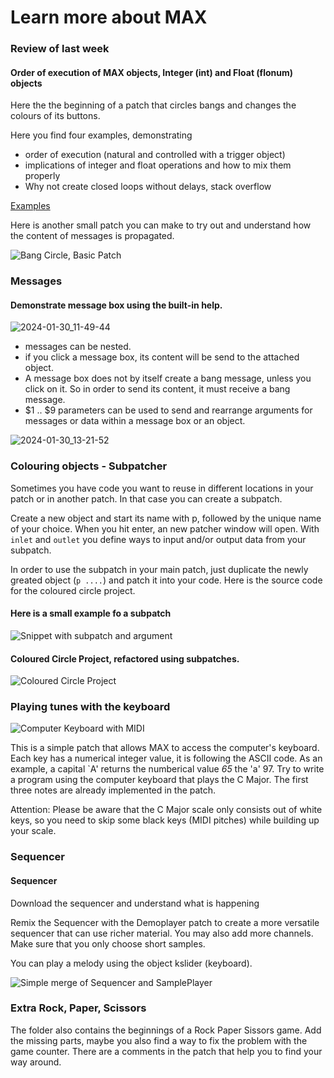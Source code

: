 # Learn more about MAX

### Review of last week

#### Order of execution of MAX objects, Integer (int) and Float (flonum) objects


Here the the beginning of a patch that circles bangs and changes the colours of its buttons.

Here you find four examples, demonstrating 
- order of execution (natural and controlled with a trigger object)
- implications of integer and float operations and how to mix them properly
- Why not create closed loops without delays, stack overflow

[Examples](https://dobrian.github.io/cmp/topics/intro-to-max-and-msp/1.Getting-started-with-Max-and-MSP.html)

Here is another small patch you can make to try out and understand how the content of messages is propagated.

![Bang Circle, Basic Patch](https://github.com/mikefromd/MAX-Materials/blob/main/Patches/2024-01-30_13-56-03.png)

### Messages

#### Demonstrate message box using the built-in help.

![2024-01-30\_11-49-44](https://github.com/mikefromd/MAX-Materials/blob/main/Patches/2024-01-30_11-49-44.png)

- messages can be nested.
- if you click a message box, its content will be send to the attached object.
- A message box does not by itself create a bang message, unless you click on it. So in order to send its content, it must receive a bang message.
- $1 .. $9 parameters can be used to send and rearrange arguments for messages or data within a message box or an object.

![2024-01-30\_13-21-52](https://github.com/mikefromd/MAX-Materials/blob/main/Patches/2024-01-30_13-21-52.png)

### Colouring objects - Subpatcher

Sometimes you have code you want to reuse in different locations in your patch or in another patch. In that case you can create a subpatch.

Create a new object and start its name with p, followed by the unique name of your choice. When you hit enter, an new patcher window will open. With `inlet` and `outlet` you define ways to input and/or output data from your subpatch.

In order to use the subpatch in your main patch, just duplicate the newly greated object (`p ....`) and patch it into your code. Here is the source code for the coloured circle project.

#### Here is a small example fo a subpatch

![Snippet with subpatch and argument](https://github.com/mikefromd/MAX-Materials/blob/main/Patches/2024-01-30_13-50-30.png)


#### Coloured Circle Project, refactored using subpatches.

![Coloured Circle Project](https://github.com/mikefromd/MAX-Materials/blob/main/Patches/2024-01-30_13-40-48.png)



### Playing tunes with the keyboard

![Computer Keyboard with MIDI](x-devonthink-item://A04BAD89-A6F0-4F5D-8C27-9345E8DA41E2)

This is a simple patch that allows MAX to access the computer's keyboard. Each key has a numerical integer value, it is following the ASCII code. As an example, a capital `A' returns the numberical value *65* the 'a' 97. Try to write a program using the computer keyboard that plays the C Major. The first three notes are already implemented in the patch. 

Attention: Please be aware that the C Major scale only consists out of white keys, so you need to skip some black keys (MIDI pitches) while building up your scale.


### Sequencer

#### Sequencer

Download the sequencer and understand what is happening

Remix the Sequencer with the Demoplayer patch to create a more versatile sequencer that can use richer material. You may also add more channels. Make sure that you only choose short samples.

You can play a melody using the object kslider (keyboard).

![Simple merge of Sequencer and SamplePlayer](https://github.com/mikefromd/MAX-Materials/blob/main/Patches/2024-01-30_12-28-38.png)


### Extra Rock, Paper, Scissors

The folder also contains the beginnings of a Rock Paper Sissors game. Add the missing parts, maybe you also find a way to fix the problem with the game counter. There are a comments in the patch that help you to find your way around.
